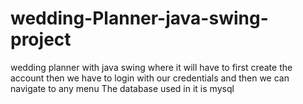 # wedding-Planner-java-swing-project
wedding planner with java swing where it will have to first create the account then we have to login with our credentials and then we can navigate to any menu
The database used in it is mysql
